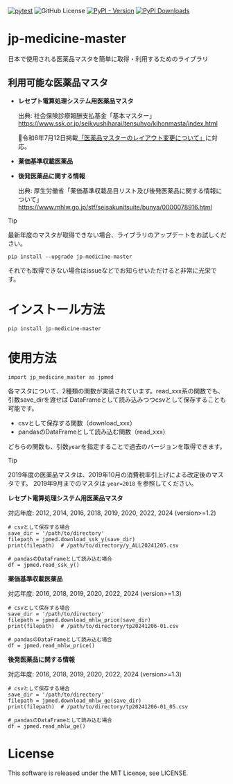 [![pytest](https://github.com/shiro46mt/jp-medicine-master/actions/workflows/pytest.yml/badge.svg)](https://github.com/shiro46mt/jp-medicine-master/actions/workflows/pytest.yml)
![GitHub License](https://img.shields.io/github/license/shiro46mt/jp-medicine-master)
[![PyPI - Version](https://img.shields.io/pypi/v/jp-medicine-master)](https://pypi.org/project/jp-medicine-master/)
[![PyPI Downloads](https://static.pepy.tech/badge/jp-medicine-master)](https://pepy.tech/projects/jp-medicine-master)

# jp-medicine-master
日本で使用される医薬品マスタを簡単に取得・利用するためのライブラリ

## 利用可能な医薬品マスタ
- **レセプト電算処理システム用医薬品マスタ**

    出典: 社会保険診療報酬支払基金「基本マスター」
    https://www.ssk.or.jp/seikyushiharai/tensuhyo/kihonmasta/index.html

    🎉令和6年7月12日掲載[「医薬品マスターのレイアウト変更について」](https://www.ssk.or.jp/seikyushiharai/tensuhyo/kihonmasta/r06kaiteijoho.files/r06kaitei_20240712.pdf)に対応。

- **薬価基準収載医薬品**
- **後発医薬品に関する情報**

    出典: 厚生労働省「薬価基準収載品目リスト及び後発医薬品に関する情報について」
    https://www.mhlw.go.jp/stf/seisakunitsuite/bunya/0000078916.html

> [!TIP]
> 最新年度のマスタが取得できない場合、ライブラリのアップデートをお試しください。
> ```
> pip install --upgrade jp-medicine-master
> ```
> それでも取得できない場合はissueなどでお知らせいただけると非常に光栄です。

# インストール方法
```
pip install jp-medicine-master
```

# 使用方法
```
import jp_medicine_master as jpmed
```

各マスタについて、2種類の関数が実装されています。read_xxx系の関数でも、引数save_dirを渡せば DataFrameとして読み込みつつcsvとして保存することも可能です。

* csvとして保存する関数（download_xxx）
* pandasのDataFrameとして読み込む関数（read_xxx）

どちらの関数も、引数`year`を指定することで過去のバージョンを取得できます。

> [!TIP]
> 2019年度の医薬品マスタは、2019年10月の消費税率引上げによる改定後のマスタです。
> 2019年9月までのマスタは `year=2018` を参照してください。


**レセプト電算処理システム用医薬品マスタ**

対応年度: 2012, 2014, 2016, 2018, 2019, 2020, 2022, 2024 (version>=1.2)

```
# csvとして保存する場合
save_dir = '/path/to/directory'
filepath = jpmed.download_ssk_y(save_dir)
print(filepath)  # /path/to/directory/y_ALL20241205.csv

# pandasのDataFrameとして読み込む場合
df = jpmed.read_ssk_y()
```

**薬価基準収載医薬品**

対応年度: 2016, 2018, 2019, 2020, 2022, 2024 (version>=1.3)

```
# csvとして保存する場合
save_dir = '/path/to/directory'
filepath = jpmed.download_mhlw_price(save_dir)
print(filepath)  # /path/to/directory/tp20241206-01.csv

# pandasのDataFrameとして読み込む場合
df = jpmed.read_mhlw_price()
```

**後発医薬品に関する情報**

対応年度: 2016, 2018, 2019, 2020, 2022, 2024 (version>=1.3)

```
# csvとして保存する場合
save_dir = '/path/to/directory'
filepath = jpmed.download_mhlw_ge(save_dir)
print(filepath)  # /path/to/directory/tp20241206-01_05.csv

# pandasのDataFrameとして読み込む場合
df = jpmed.read_mhlw_ge()
```

# License
This software is released under the MIT License, see LICENSE.
